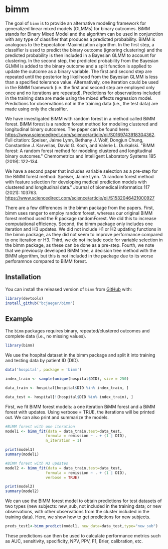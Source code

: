 
<!-- README.md is generated from README.Rmd. Please edit that file -->

# bimm

<!-- badges: start -->

<!-- badges: end -->

The goal of `bimm` is to provide an alternative modeling framework for generalized linear mixed models (GLMMs) for binary outcomes. BiMM stands for Binary Mixed Model and the algorithm can be used in conjunction with any type of classifier that produces a predicted probability. BiMM is analogous to the Expectation-Maximization algorithm. In the first step, a classifier is used to predict the binary outcome (ignoring clustering) and the predicted probability is then included in a Bayesian GLMM to account for clustering. In the second step, the predicted probability from the Bayesian GLMM is added to the binary outcome and a split function is applied to update the outcome as a binary variable. The first and second step are repeated until the posterior log likelihood from the Bayesian GLMM is less than a specified tolerance value. Alternatively, one iteration could be used in the BiMM framework (i.e. the first and second step are employed only once and no iterations are repeated). Predictions for observations included in the training data are made using the mixed effects regression model. Predictions for observations not in the training data (i.e., the test data) are made using only the classifier.

We have investigated BiMM with random forest in a method called BiMM forest. BiMM forest is a random forest method for modeling clustered and longitudinal binary outcomes. The paper can be found here: <https://www.sciencedirect.com/science/article/pii/S0169743918304362>. Full citation: Speiser, Jaime Lynn, Bethany J. Wolf, Dongjun Chung, Constantine J. Karvellas, David G. Koch, and Valerie L. Durkalski. "BiMM forest: A random forest method for modeling clustered and longitudinal binary outcomes." Chemometrics and Intelligent Laboratory Systems 185 (2019): 122-134.

We have a second paper that includes variable selection as a pre-step for the BiMM forest method: Speiser, Jaime Lynn. "A random forest method with feature selection for developing medical prediction models with clustered and longitudinal data." Journal of biomedical informatics 117 (2021): 103763. <https://www.sciencedirect.com/science/article/pii/S1532046421000927>

There are a few differences in the bimm package from the papers. First, bimm uses ranger to employ random forest, whereas our original BiMM forest method used the R package randomForest. We did this to increase computational efficiency. Second, the bimm package only includes one iteration and H3 updates. We did not include H1 or H2 updating functions in the bimm package, as they did not seem to improve performance compared to one iteration or H3. Third, we do not include code for variable selection in the bimm package, as these can be done as a pre-step. Fourth, we note that we previously developed BiMM tree, a decision tree method with the BiMM algorithm, but this is not included in the package due to its worse perforamnce compared to BiMM forest.  

## Installation

You can install the released version of `bimm` from
[GitHub](https://github.com/) with:

``` r
library(devtools)
install_github("bcjaeger/bimm")
```

## Example

The `bimm` packages requires binary, repeated/clustered outcomes and complete data (i.e., no missing values). 

``` r
library(bimm)
```

We use the hospital dataset in the bimm package and split it into training and testing data by patient ID (DID). 

``` r
data('hospital', package = 'bimm')

index_train <- sample(unique(hospital$DID), size = 250)

data_train <- hospital[hospital$DID %in% index_train, ]

data_test <- hospital[!(hospital$DID %in% index_train), ] 
```

First, we fit BiMM forest models: a one iteration BiMM forest and a BiMM forest with updates. Using verbose = TRUE, the iterations will be printed out. We can also print and summarize the models. 

``` r
#BiMM forest with one iteration
model1 <- bimm_fit(data = data_train,test=data_test,
                  formula = remission ~ . + (1 | DID),
                  n_iteration = 1)

print(model1)
summary(model1)

#BiMM forest with H3 updates
model2 <- bimm_fit(data = data_train,test=data_test,
                  formula = remission ~ . + (1 | DID),
                  verbose = TRUE)

print(model2)
summary(model2)
```

We can use the BiMM forest model to obtain predictions for test datasets of two types (new subjects: new_sub, not included in the training data; or new observations, with other observations from the cluster included in the training data). Here, we show how to get predictions for new subjects. 

``` r
preds_test1<-bimm_predict(model1, new_data=data_test,type="new_sub")
```

These predictions can then be used to calculate performance metrics such as AUC, sensitivity, specificity, NPV, PPV, F1, Brier, calibration, etc. 


